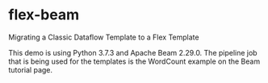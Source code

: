 # flex-beam
Migrating a Classic Dataflow Template to a Flex Template

This demo is using Python 3.7.3 and Apache Beam 2.29.0. The pipeline job that is being used for the templates is the WordCount example on the Beam tutorial page. 
